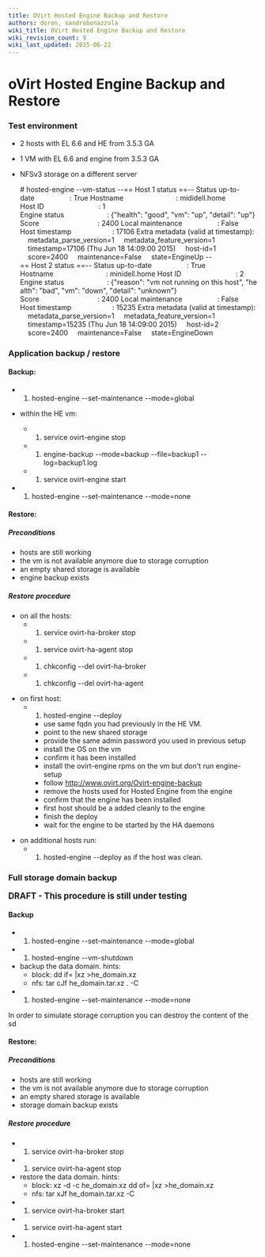 ```yaml
---
title: OVirt Hosted Engine Backup and Restore
authors: doron, sandrobonazzola
wiki_title: OVirt Hosted Engine Backup and Restore
wiki_revision_count: 9
wiki_last_updated: 2015-06-22
---
```


# oVirt Hosted Engine Backup and Restore

### Test environment

*   2 hosts with EL 6.6 and HE from 3.5.3 GA
*   1 VM with EL 6.6 and engine from 3.5.3 GA
*   NFSv3 storage on a different server

      # hosted-engine --vm-status
      --== Host 1 status ==--
      Status up-to-date                  : True
      Hostname                           : mididell.home
      Host ID                            : 1
      Engine status                      : {"health": "good", "vm": "up", "detail": "up"}
      Score                              : 2400
      Local maintenance                  : False
      Host timestamp                     : 17106
      Extra metadata (valid at timestamp):
          metadata_parse_version=1
          metadata_feature_version=1
          timestamp=17106 (Thu Jun 18 14:09:00 2015)
          host-id=1
          score=2400
          maintenance=False
          state=EngineUp
      --== Host 2 status ==--
      Status up-to-date                  : True
      Hostname                           : minidell.home
      Host ID                            : 2
      Engine status                      : {"reason": "vm not running on this host", "health": "bad", "vm": "down", "detail": "unknown"}
      Score                              : 2400
      Local maintenance                  : False
      Host timestamp                     : 15235
      Extra metadata (valid at timestamp):
          metadata_parse_version=1
          metadata_feature_version=1
          timestamp=15235 (Thu Jun 18 14:09:00 2015)
          host-id=2
          score=2400
          maintenance=False
          state=EngineDown

### Application backup / restore

#### Backup:

*   1.  hosted-engine --set-maintenance --mode=global
*   within the HE vm:
    -   1.  service ovirt-engine stop
    -   1.  engine-backup --mode=backup --file=backup1 --log=backup1.log
    -   1.  service ovirt-engine start

*   1.  hosted-engine --set-maintenance --mode=none

#### Restore:

##### Preconditions

*   hosts are still working
*   the vm is not available anymore due to storage corruption
*   an empty shared storage is available
*   engine backup exists

##### Restore procedure

*   on all the hosts:
    -   1.  service ovirt-ha-broker stop
    -   1.  service ovirt-ha-agent stop
    -   1.  chkconfig --del ovirt-ha-broker
    -   1.  chkconfig --del ovirt-ha-agent

<!-- -->

*   on first host:
    -   1.  hosted-engine --deploy

        -   use same fqdn you had previously in the HE VM.
        -   point to the new shared storage
        -   provide the same admin password you used in previous setup
        -   install the OS on the vm
        -   confirm it has been installed
        -   install the ovirt-engine rpms on the vm but don't run engine-setup
        -   follow <http://www.ovirt.org/Ovirt-engine-backup>
        -   remove the hosts used for Hosted Engine from the engine
        -   confirm that the engine has been installed
        -   first host should be a added cleanly to the engine
        -   finish the deploy
        -   wait for the engine to be started by the HA daemons

<!-- -->

*   on additional hosts run:
    -   1.  hosted-engine --deploy as if the host was clean.

### Full storage domain backup

<big>**DRAFT - This procedure is still under testing**</big>

#### Backup

*   1.  hosted-engine --set-maintenance --mode=global
*   1.  hosted-engine --vm-shutdown
*   backup the data domain. hints:
    -   block: dd if=<iscsi lun containing the he domain> |xz >he_domain.xz
    -   nfs: tar cJf he_domain.tar.xz . -C <path to sd directory>
*   1.  hosted-engine --set-maintenance --mode=none

In order to simulate storage corruption you can destroy the content of the sd

#### Restore:

##### Preconditions

*   hosts are still working
*   the vm is not available anymore due to storage corruption
*   an empty shared storage is available
*   storage domain backup exists

##### Restore procedure

*   1.  service ovirt-ha-broker stop
*   1.  service ovirt-ha-agent stop
*   restore the data domain. hints:
    -   block: xz -d -c he_domain.xz dd of=<iscsi lun containing the he domain> |xz >he_domain.xz
    -   nfs: tar xJf he_domain.tar.xz -C <path to sd directory>
*   1.  service ovirt-ha-broker start
*   1.  service ovirt-ha-agent start
*   1.  hosted-engine --set-maintenance --mode=none

